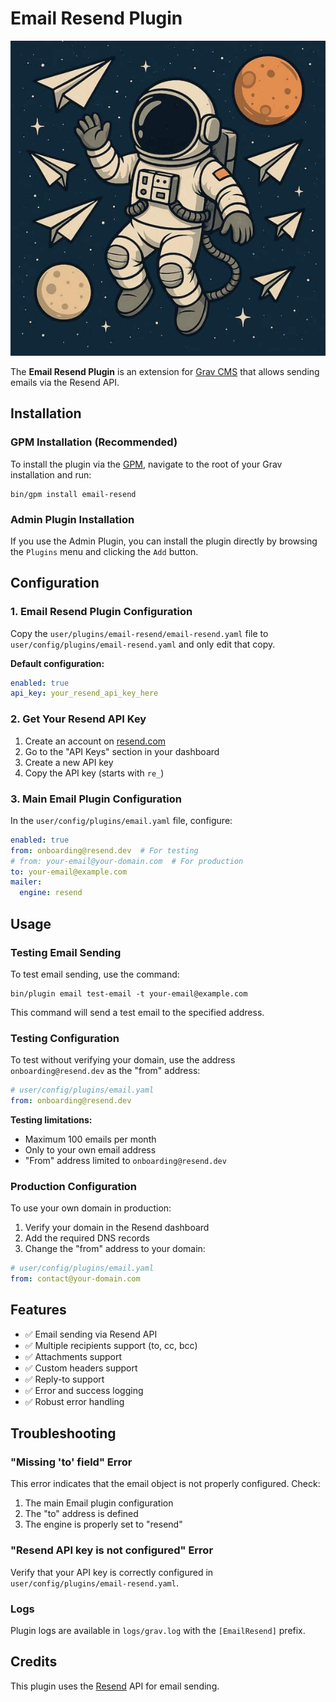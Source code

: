 # Email Resend Plugin
![Email Resend Plugin](email-resend.jpg)

The **Email Resend Plugin** is an extension for [Grav CMS](https://github.com/getgrav/grav) that allows sending emails via the Resend API.

## Installation

### GPM Installation (Recommended)

To install the plugin via the [GPM](https://learn.getgrav.org/cli-console/grav-cli-gpm), navigate to the root of your Grav installation and run:

    bin/gpm install email-resend

### Admin Plugin Installation

If you use the Admin Plugin, you can install the plugin directly by browsing the `Plugins` menu and clicking the `Add` button.

## Configuration

### 1. Email Resend Plugin Configuration

Copy the `user/plugins/email-resend/email-resend.yaml` file to `user/config/plugins/email-resend.yaml` and only edit that copy.

**Default configuration:**

```yaml
enabled: true
api_key: your_resend_api_key_here
```

### 2. Get Your Resend API Key

1. Create an account on [resend.com](https://resend.com)
2. Go to the "API Keys" section in your dashboard
3. Create a new API key
4. Copy the API key (starts with `re_`)

### 3. Main Email Plugin Configuration

In the `user/config/plugins/email.yaml` file, configure:

```yaml
enabled: true
from: onboarding@resend.dev  # For testing
# from: your-email@your-domain.com  # For production
to: your-email@example.com
mailer:
  engine: resend
```

## Usage

### Testing Email Sending

To test email sending, use the command:

    bin/plugin email test-email -t your-email@example.com

This command will send a test email to the specified address.

### Testing Configuration

To test without verifying your domain, use the address `onboarding@resend.dev` as the "from" address:

```yaml
# user/config/plugins/email.yaml
from: onboarding@resend.dev
```

**Testing limitations:**
- Maximum 100 emails per month
- Only to your own email address
- "From" address limited to `onboarding@resend.dev`

### Production Configuration

To use your own domain in production:

1. Verify your domain in the Resend dashboard
2. Add the required DNS records
3. Change the "from" address to your domain:

```yaml
# user/config/plugins/email.yaml
from: contact@your-domain.com
```

## Features

- ✅ Email sending via Resend API
- ✅ Multiple recipients support (to, cc, bcc)
- ✅ Attachments support
- ✅ Custom headers support
- ✅ Reply-to support
- ✅ Error and success logging
- ✅ Robust error handling

## Troubleshooting

### "Missing 'to' field" Error

This error indicates that the email object is not properly configured. Check:

1. The main Email plugin configuration
2. The "to" address is defined
3. The engine is properly set to "resend"

### "Resend API key is not configured" Error

Verify that your API key is correctly configured in `user/config/plugins/email-resend.yaml`.

### Logs

Plugin logs are available in `logs/grav.log` with the `[EmailResend]` prefix.

## Credits

This plugin uses the [Resend](https://resend.com) API for email sending.

